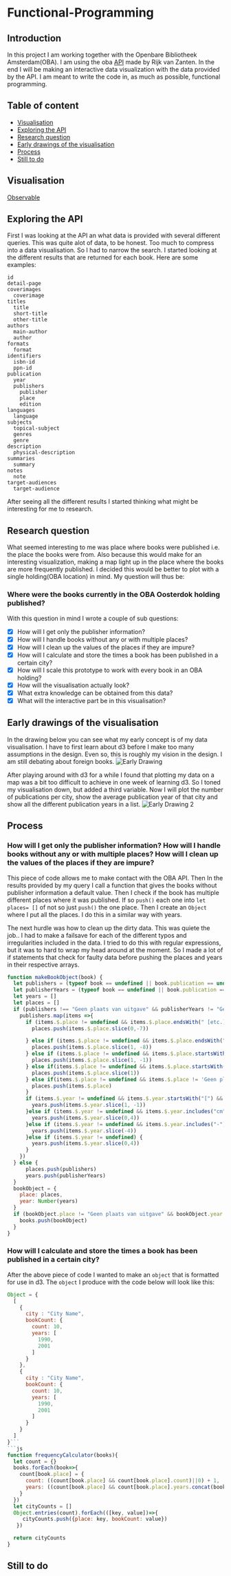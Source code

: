 # Functional-Programming
## Introduction
In this project I am working together with the Openbare Bibliotheek Amsterdam(OBA). I am using the oba [API](https://github.com/rijkvanzanten/node-oba-api) made by Rijk van Zanten. In the end I will be making an interactive data visualization with the data provided by the API. I am meant to write the code in, as much as possible, functional programming.

## Table of content

* [Visualisation](#visualisation)
* [Exploring the API](#exploring-the-api)
* [Research question](#research-question)
* [Early drawings of the visualisation](#early-drawings-of-the-visualisation)
* [Process](#process)
* [Still to do](#still-to-do)

## Visualisation
[Observable](https://beta.observablehq.com/@jimvandeven/d3-horizontal-bar-chart)

## Exploring the API
First I was looking at the API an what data is provided with several different queries. This was quite alot of data, to be honest. Too much to compress into a data visualisation. So I had to narrow the search. I started looking at the different results that are returned for each book. Here are some examples:  
```
id
detail-page
coverimages
  coverimage
titles 
  title 
  short-title 
  other-title
authors 
  main-author
  author 
formats 
  format
identifiers
  isbn-id
  ppn-id
publication 
  year
  publishers
    publisher
    place
    edition 
languages
  language
subjects
  topical-subject 
  genres 
  genre 
description 
  physical-description
summaries 
  summary
notes 
  note
target-audiences 
  target-audience
```

After seeing all the different results I started thinking what might be interesting for me to research.

## Research question
What seemed interesting to me was place where books were published i.e. the place the books were from. Also because this would make for an interesting visualization, making a map light up in the place where the books are more frequently published. I decided this would be better to plot with a single holding(OBA location) in mind. My question will thus be:
### Where were the books currently in the OBA Oosterdok holding published?
With this question in mind I wrote a couple of sub questions:
- [x] How will I get only the publisher information? 
- [x] How will I handle books without any or with multiple places?
- [x] How will I clean up the values of the places if they are impure?
- [x] How will I calculate and store the times a book has been published in a certain city?
- [x] How will I scale this prototype to work with every book in an OBA holding?
- [x] How will the visualisation actually look?
- [x] What extra knowledge can be obtained from this data?
- [x] What will the interactive part be in this visualisation?

## Early drawings of the visualisation
In the drawing below you can see what my early concept is of my data visualisation. I have to first learn about d3 before I make too many assumptions in the design. Even so, this is roughly my vision in the design. I am still debating about foreign books.
![Early Drawing](/images/early_drawing.jpg)

After playing around with d3 for a while I found that plotting my data on a map was a bit too difficult to achieve in one week of learning d3. So I toned my visualisation down, but added a third variable. Now I will plot the number of publications per city, show the average publication year of that city and show all the different publication years in a list.
![Early Drawing 2](/images/shets2.jpg)

## Process

### How will I get only the publisher information? How will I handle books without any or with multiple places? How will I clean up the values of the places if they are impure?
This piece of code allows me to make contact with the OBA API. Then In the results provided by my query I call a function that gives the books without publisher information a default value. Then I check if the book has multiple different places where it was published. If so `push()` each one into `let places= []` of not so just `push()` the one place. Then I create an `Object` where I put all the places. I do this in a similar way with years.  

The next hurdle was how to clean up the dirty data. This was quiete the job.. I had to make a failsave for each of the different typos and irregularities included in the data. I tried to do this with regular expressions, but it was to hard to wrap my head around at the moment. So I made a lot of if statements that check for faulty data before pushing the places and years in their respective arrays.

```js
function makeBookObject(book) {
  let publishers = (typeof book == undefined || book.publication == undefined || typeof book.publication.publishers == undefined || typeof book.publication[0].publishers.publisher == undefined ) ? "Geen plaats van uitgave" : book.publication[0].publishers[0].publisher
  let publisherYears = (typeof book == undefined || book.publication == undefined || typeof book.publication.publishers == undefined || typeof book.publication[0].publishers.publisher == undefined ) ? "Geen jaar van uitgave" : book.publication[0].publishers[0].publisher
  let years = []
  let places = []
  if (publishers !== "Geen plaats van uitgave" && publisherYears != "Geen jaar van uitgave"){
    publishers.map(items =>{
      if (items.$.place != undefined && items.$.place.endsWith(" [etc.]") && items.$.place != 'Geen plaats van uitgave'){
        places.push(items.$.place.slice(0,-7))

      } else if (items.$.place != undefined && items.$.place.endsWith(" [etc.].") && items.$.place != 'Geen plaats van uitgave'){
        places.push(items.$.place.slice(1, -8))
      } else if (items.$.place != undefined && items.$.place.startsWith("[") && items.$.place.endsWith("]") &&  items.$.place != 'Geen plaats van uitgave'){
        places.push(items.$.place.slice(1, -1))
      } else if(items.$.place != undefined && items.$.place.startsWith("[") &&  items.$.place != 'Geen plaats van uitgave'){
        places.push(items.$.place.slice(1))
      } else if(items.$.place != undefined && items.$.place != 'Geen plaats van uitgave'){
        places.push(items.$.place)
      }
      if (items.$.year != undefined && items.$.year.startsWith("[") && items.$.year.endsWith("]") &&  items.$.year != 'Geen jaar van uitgave'){
        years.push(items.$.year.slice(1, -1))
      }else if (items.$.year != undefined && items.$.year.includes("cm")) {
        years.push(items.$.year.slice(0,4))
      }else if (items.$.year != undefined && items.$.year.includes("-")) {
        years.push(items.$.year.slice(-4))
      }else if (items.$.year != undefined) {
        years.push(items.$.year.slice(0,4))
      }
    })
  } else {
      places.push(publishers)
      years.push(publisherYears)
  }
  bookObject = {
    place: places,
    year: Number(years)
  }
  if (bookObject.place != "Geen plaats van uitgave" && bookObject.year != "Geen jaar van uitgave" && bookObject.place.length == 1){
    books.push(bookObject)
  }
}
```

### How will I calculate and store the times a book has been published in a certain city?

After the above piece of code I wanted to make an `object` that is formatted for use in d3. The `object` I produce with the code below will look like this:
``` js
Object = {
  [ 
    {
      city : "City Name",
      bookCount: {
        count: 10,
        years: [
          1990,
          2001
        ]
      }
    },
    {
      city : "City Name",
      bookCount: {
        count: 10,
        years: [
          1990,
          2001
        ]
      }
    }
  ]
}``` 
```js
function frequencyCalculator(books){
  let count = {}
  books.forEach(book=>{
    count[book.place] = {
      count: ((count[book.place] && count[book.place].count)||0) + 1,
      years: ((count[book.place] && count[book.place].years.concat(book.year))||[book.year])
    }
  })
  let cityCounts = []
  Object.entries(count).forEach(([key, value])=>{
     cityCounts.push({place: key, bookCount: value})
   })

  return cityCounts
}
```

## Still to do
